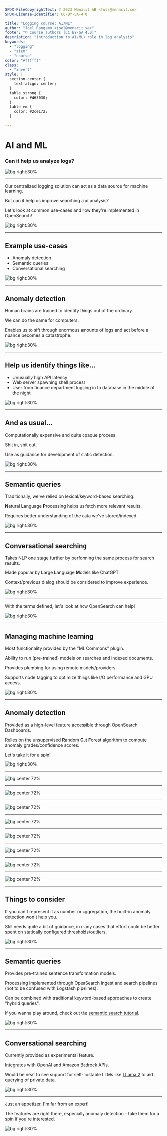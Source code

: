 ```yaml
---
SPDX-FileCopyrightText: © 2023 Menacit AB <foss@menacit.se>
SPDX-License-Identifier: CC-BY-SA-4.0

title: "Logging course: AI/ML"
author: "Joel Rangsmo <joel@menacit.se>"
footer: "© Course authors (CC BY-SA 4.0)"
description: "Introduction to AI/MLs role in log analysis"
keywords:
  - "logging"
  - "siem"
  - "course"
color: "#ffffff"
class:
  - "invert"
style: |
  section.center {
    text-align: center;
  }
  table strong {
    color: #d63030;
  }
  table em {
    color: #2ce172;
  }

---
```

<!-- _footer: "%ATTRIBUTION_PREFIX% Eric Chan (CC BY 2.0)" -->
# AI and ML
### Can it help us analyze logs?

![bg right:30%](images/30-jellyfish.jpg)

---
<!-- _footer: "%ATTRIBUTION_PREFIX% Eric Chan (CC BY 2.0)" -->
Our centralized logging solution can act as
a data source for machine learning.
  
But can it help us improve searching
and analysis?  

Let's look at common use-cases and
how they're implemented in OpenSearch!

![bg right:30%](images/30-jellyfish.jpg)

---
<!-- _footer: "%ATTRIBUTION_PREFIX% Nicholas A. Tonelli (CC BY 2.0)" -->
## Example use-cases
- Anomaly detection
- Semantic queries
- Conversational searching

![bg right:30%](images/30-abandoned_fireplace.jpg)

---
<!-- _footer: "%ATTRIBUTION_PREFIX% Marcin Wichary (CC BY 2.0)" -->
## Anomaly detection
Human brains are trained to identify
things out of the ordinary.  
  
We can do the same for computers.  

Enables us to sift through enormous
amounts of logs and act before a
nuance becomes a catastrophe.

![bg right:30%](images/30-radar.jpg)

---
<!-- _footer: "%ATTRIBUTION_PREFIX% Marcin Wichary (CC BY 2.0)" -->
## Help us identify things like...
- Unusually high API latency
- Web server spawning shell process
- User from finance department logging in to database in the middle of the night

![bg right:30%](images/30-radar.jpg)

---
<!-- _footer: "%ATTRIBUTION_PREFIX% Marcin Wichary (CC BY 2.0)" -->
## And as usual...
Computationally expensive and
quite opaque process.

Shit in, shit out.  

Use as guidance for development
of static detection.

![bg right:30%](images/30-radar.jpg)

---
<!-- _footer: "%ATTRIBUTION_PREFIX% Pyntofmyld (CC BY 2.0)" -->
## Semantic queries
Traditionally, we've relied on
lexical/keyword-based searching.  

**N**atural **L**anguage **P**rocessing
helps us fetch more relevant results.  

Requires better understanding of the
data we've stored/indexed.

![bg right:30%](images/30-pdp_11.jpg)

---
<!-- _footer: "%ATTRIBUTION_PREFIX% Kojach (CC BY 2.0)" -->
## Conversational searching
Takes NLP one stage further by performing
the same process for search results.  

Made popular by
**L**arge **L**anguage **M**odels
like ChatGPT.  
  
Context/previous dialog should be
considered to improve experience.

![bg right:30%](images/30-punchcard.jpg)

---
<!-- _footer: "%ATTRIBUTION_PREFIX% John Regan (CC BY 2.0)" -->
With the terms defined,
let's look at how OpenSearch can help!

![bg right:30%](images/30-turtle.jpg)

---
<!-- _footer: "%ATTRIBUTION_PREFIX% Kurayba (CC BY-SA 2.0)" -->
## Managing machine learning
Most functionality provided by the
"ML Commons" plugin.  

Ability to run (pre-trained) models
on searches and indexed documents.  

Provides plumbing for using
remote models/providers.
  
Supports node tagging to optimize
things like I/O performance
and GPU access.

![bg right:30%](images/30-refinery.jpg)

---
<!-- _footer: "%ATTRIBUTION_PREFIX% Marcin Wichary (CC BY 2.0)" -->
## Anomaly detection
Provided as a high-level feature accessible
through OpenSearch Dashboards.  

Relies on the unsupervised
**R**andom **C**ut **F**orest algorithm
to compute anomaly grades/confidence scores.  
  
Let's take it for a spin!

![bg right:30%](images/30-random_numbers.jpg)

---
![bg center 72%](images/30-anom_menu_select.png)

---
![bg center 72%](images/30-anom_select_detector_create.png)

---
![bg center 72%](images/30-anom_detector_create_name.png)

---
![bg center 72%](images/30-anom_detector_create_source.png)

---
![bg center 72%](images/30-anom_detector_create_feature.png)

---
![bg center 72%](images/30-anom_detector_create_categorical.png)

---
![bg center 72%](images/30-anom_select_detector_finish.png)

---
![bg center 72%](images/30-anom_detected.png)

---
<!-- _footer: "%ATTRIBUTION_PREFIX% Marcin Wichary (CC BY 2.0)" -->
## Things to consider
If you can't represent it as number or aggregation,
the built-in anomaly detection won't help you.  

Still needs quite a bit of guidance, in many cases
that effort could be better spent on statically
configured thresholds/outliers.  

![bg right:30%](images/30-random_numbers.jpg)

---
<!-- _footer: "%ATTRIBUTION_PREFIX% Eric Nielsen (CC BY 2.0)" -->
## Semantic queries
Provides pre-trained
sentence transformation models. 

Processing implemented through
OpenSearch ingest and search pipelines
(not to be confused with Logstash pipelines).

Can be combined with traditional
keyword-based approaches to
create "hybrid queries".  
  
If you wanna play around, check out the
[semantic search tutorial](https://opensearch.org/docs/latest/ml-commons-plugin/semantic-search/).

![bg right:30%](images/30-abandoned_house.jpg)

---
<!-- _footer: "%ATTRIBUTION_PREFIX% Marcin Wichary (CC BY 2.0)" -->
## Conversational searching
Currently provided as experimental feature.  

Integrates with OpenAI and Amazon Bedrock APIs.  
  
Would be neat to see support for self-hostable
LLMs like [LLama 2](https://ai.meta.com/llama/) to aid querying of private data.

![bg right:30%](images/30-retro_monitor.jpg)

---
<!-- _footer: "%ATTRIBUTION_PREFIX% Brendan J (CC BY 2.0)" -->
Just an appetizer,
I'm far from an expert!  

The features are right there, 
especially anomaly detection -
take them for a spin if you're interested.

![bg right:30%](images/30-arrow_keys.jpg)
